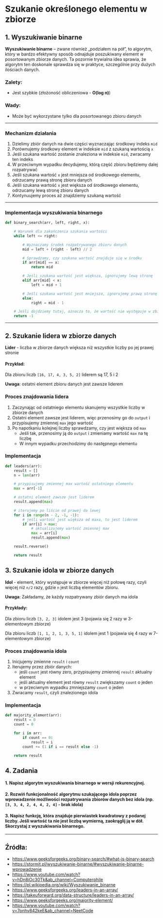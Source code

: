 # Szukanie określonego elementu w zbiorze
## 1. Wyszukiwanie binarne
**Wyszukiwanie binarne** – zwane również „podziałem na pół”, to algorytm, który w bardzo efektywny sposób odnajduje poszukiwany element w posortowanym zbiorze danych. Ta pozornie trywialna idea sprawia, że algorytm ten doskonale sprawdza się w praktyce, szczególnie przy dużych ilościach danych.
   
### **Zalety**:
- Jest szybkie (złożoność obliczeniowa - **O(log n)**)
  
### **Wady**:
- Może być wykorzystane tylko dla posortowanego zbioru danych
---
### Mechanizm działania
1. Dzielimy zbiór danych na dwie części wyznaczając środkowy indeks `mid`
2. Porównujemy środkowy element w indeksie `mid` z szukaną wartością `x`
3. Jeśli szukana wartość zostanie znaleziona w indeksie `mid`, zwracamy ten indeks
4. W przeciwnym wypadku decydujemy, którą część zbioru będziemy dalej rozpatrywać
5. Jeśli szukana wartość `x` jest mniejsza od środkowego elementu, odrzucamy prawą stronę zbioru danych
6. Jeśli szukana wartość `x` jest większa od środkowego elementu, odrzucamy lewą stronę zbioru danych
7. Kontynuujemy proces aż znajdziemy szukaną wartość 

---

### Implementacja wyszukiwania binarnego
```python
def binary_search(arr, left, right, x):

    # Warunek dla zakończenia szukania wartości
    while left <= right:

        # Wyznaczamy środek rozpatrywanego zbioru danych
        mid = left + (right - left) // 2

        # Sprawdzamy, czy szukana wartość znajduje się w środku
        if arr[mid] == x:
            return mid

        # Jeśli szukana wartość jest większa, ignorujemy lewą stronę
        elif arr[mid] < x:
            left = mid + 1

        # Jeśli szukana wartość jest mniejsza, ignorujemy prawą stronę
        else:
            right = mid - 1

    # Jeśli dojdziemy tutaj, oznacza to, że wartość nie występuje w zbiorze danych
    return -1
```
---

## 2. Szukanie lidera w zbiorze danych
**Lider** - liczba w zbiorze danych większa niż wszystkie liczby po jej prawej stronie

#### Przykład:
Dla zbioru liczb `[16, 17, 4, 3, 5, 2]` liderem są 17, 5 i 2

**Uwaga**: ostatni element zbioru danych jest zawsze liderem

### Proces znajdowania lidera
1. Zaczynając od ostatniego elementu skanujemy wszystkie liczby w zbiorze danych
2. Ostatni element zawsze jest liderem, więc przenosimy go do `output` i przypisujemy zmiennej `max` jego wartość
3. Po napotkaniu kolejnej liczby sprawdzamy, czy jest większa od `max`
   - Jeśli tak, przenosimy ją do `output` i zmieniamy wartość `max` na tę liczbę 
   - W innym wypadku przechodzimy do następnego elementu

### Implementacja
```python
def leaders(arr):
    result = []
    n = len(arr)

    # przypisujemy zmiennej max wartość ostatniego elementu
    max = arr[-1]

    # ostatni element zawsze jest liderem
    result.append(max)

    # iterujemy po liście od prawej do lewej
    for i in range(n - 2, -1, -1):
        # jeśli wartość jest większa od maxa, to jest liderem
        if arr[i] > max:
            # aktualizujemy wartość zmiennej max
            max = arr[i]
            result.append(max)

    result.reverse()

    return result
```
## 3. Szukanie idola w zbiorze danych
**Idol** - element, który występuje w zbiorze więcej niż połowę razy, czyli więcej niż `n/2` razy, gdzie `n` jest liczbą elementów zbioru.

**Uwaga**: Zakładamy, że każdy rozpatrywany zbiór danych ma idola
#### Przykłady: 

Dla zbioru liczb `[3, 2, 3]` idolem jest 3 (pojawia się 2 razy w 3-elementowym zbiorze)

Dla zbioru liczb `[1, 1, 2, 1, 3, 5, 1]` idolem jest 1 (pojawia się 4 razy w 7-elementowym zbiorze)

### Proces znajdowania idola

1. Inicjujemy zmienne `result` i `count`
2. Iterujemy przez zbiór danych:
   - jeśli `count` jest równy zero, przypisujemy zmiennej `result` aktualny element
   - jeśli aktualny element jest równy `result` zwiększamy `count` o jeden
   - w przeciwnym wypadku zmniejszamy `count` o jeden
3. Zwracamy `result`, czyli znalezionego idola
 
### Implementacja
```python
def majority_element(arr):
    result = 0
    count = 0

    for i in arr:
        if count == 0:
            result = i
        count += (1 if i == result else -1)

    return result
```

## 4. Zadania ##
#### 1. Napisz algorytm wyszukiwania binarnego w wersji rekurencyjnej.

#### 2. Rozwiń funkcjonalność algorytmu szukającego idola poprzez wprowadzenie możliwości rozpatrywania zbiorów danych bez idola (np. `[3, 3, 4, 2, 4, 4, 2, 4]` - brak idola)

#### 3. Napisz funkcję, która znajduje pierwiastek kwadratowy z podanej liczby. Jeśli wartość ta nie jest liczbą wymierną, zaokrąglij ją w dół. Skorzystaj z wyszukiwania binarnego.
---

## Źródła:
- https://www.geeksforgeeks.org/binary-search/#what-is-binary-search
- https://stormit.pl/wyszukiwanie-binarne/#wyszukiwanie-binarne-wprowadzenie
- https://www.youtube.com/watch?v=hDn8iOc30Tk&ab_channel=Computerphile
- https://pl.wikipedia.org/wiki/Wyszukiwanie_binarne
- https://www.geeksforgeeks.org/leaders-in-an-array/
- https://takeuforward.org/data-structure/leaders-in-an-array/
- https://www.geeksforgeeks.org/majority-element/
- https://www.youtube.com/watch?v=7pnhv842keE&ab_channel=NeetCode
